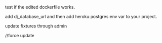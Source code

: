 test if the edited dockerfile works.

add dj_database_url and then add heroku postgres env var to your project.

update fixtures through admin

//force update
